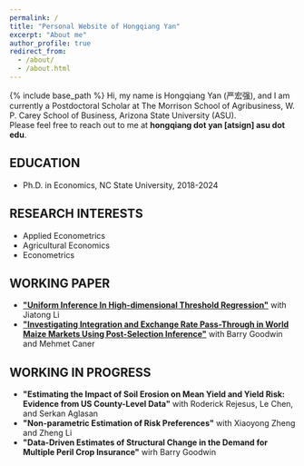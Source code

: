 ```yaml
---
permalink: /
title: "Personal Website of Hongqiang Yan"
excerpt: "About me"
author_profile: true
redirect_from: 
  - /about/
  - /about.html
---
```

{% include base_path %}
Hi, my name is Hongqiang Yan (严宏强), and I am currently a Postdoctoral Scholar at The Morrison School of Agribusiness, W. P. Carey School of Business, Arizona State University (ASU).  
Please feel free to reach out to me at **hongqiang dot yan [atsign] asu dot edu**.


## EDUCATION
* Ph.D. in Economics, NC State University, 2018-2024
 
## RESEARCH INTERESTS
 * Applied Econometrics
 * Agricultural Economics
 * Econometrics
   
## WORKING PAPER
 * [__"Uniform Inference In High-dimensional Threshold Regression"__](https://arxiv.org/abs/2404.08105) with Jiatong Li
* [__"Investigating Integration and Exchange Rate Pass-Through in World Maize Markets Using Post-Selection Inference"__](https://hongqiangyan.github.io/files/Yan_Goodwin_Caner_Integration_World_Maize_Markets.pdf)  with Barry Goodwin and Mehmet Caner

  
## WORKING IN PROGRESS
* __"Estimating the Impact of Soil Erosion on Mean Yield and Yield Risk: Evidence from US County-Level Data"__ with  Roderick Rejesus, Le Chen, and Serkan Aglasan
* __"Non-parametric Estimation of Risk Preferences"__ with Xiaoyong Zheng and Zheng Li
* __"Data-Driven Estimates of Structural Change in the Demand for Multiple Peril Crop Insurance"__ wirh Barry Goodwin
